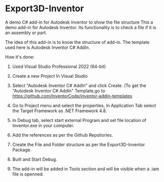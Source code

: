 # Export3D-Inventor
A demo C# add-in for Autodesk Inventor to show the file structure 
This a demo add-in for Autodesk Inventor. Its functionality is to check a file if it is an assembly or part.

The idea of this add-in is to know the structure of add-in. The template used here is Autodesk Inventor C# AddIn.

How it's done:

1) Used Visual Studio Professional 2022 (64-bit)

2) Create a new Project In Visual Studio 

3) Select "Autodesk Inventor C# AddIn" and click Create. (To get the "Autodesk Inventor C# AddIn" Template,go to https://github.com/InventorCode/inventor-addin-templates

4) Go to Project menu and select the properties, In Application Tab select the Target Framework as .NET Framework 4.8.

5) In Debug tab, select start external Program and set file location of Inventor.exe in your computer.

6) Add the references as per the Github Repsitories.

7) Create the File and Folder structure as per the Export3D-Inventor Package.

8) Built and Start Debug.

9) The add-in will be added in Tools section and will be visible when a .iam file is openned.
